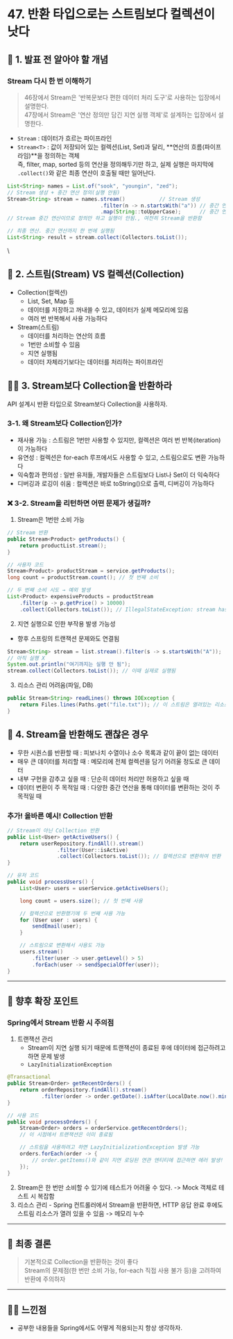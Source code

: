 # 47. 반환 타입으로는 스트림보다 컬렉션이 낫다

## 📌 1. 발표 전 알아야 할 개념

### Stream 다시 한 번 이해하기

> 46장에서 Stream은 '반복문보다 편한 데이터 처리 도구'로 사용하는 입장에서 설명한다.\
> 47장에서 Stream은 '연산 정의만 담긴 지연 실행 객체'로 설계하는 입장에서 설명한다.

* `Stream` : 데이터가 흐르는 파이프라인
* `Stream<T>` : 값이 저장되어 있는 컬렉션(List, Set)과 달리, \*\*연산의 흐름(파이프라임)\*\*을 정의하는 객체\
  즉, filter, map, sorted 등의 연산을 정의해두기만 하고, 실제 실행은 마지막에 `.collect()`와 같은 최종 연산이 호출될 때만 일어난다.

```java
List<String> names = List.of("sook", "youngin", "zed");
// Stream 생성 + 중간 연산 정의(실행 안됨)
Stream<String> stream = names.stream()           // Stream 생성
                              .filter(n -> n.startsWith("a")) // 중간 연산
                              .map(String::toUpperCase);      // 중간 연산
// Stream 중간 연산이므로 정의만 하고 실행이 안됨., 여전히 Stream을 반환함

// 최종 연산. 중간 연산까지 한 번에 실행됨
List<String> result = stream.collect(Collectors.toList());
```

\


## 📕 2. 스트림(Stream) VS 컬렉션(Collection)

* Collection(컬렉션)
  * List, Set, Map 등
  * 데이터를 저장하고 꺼내쓸 수 있고, 데이터가 실제 메모리에 있음
  * 여러 번 반복해서 사용 가능하다
* Stream(스트림)
  * 데이터를 처리하는 연산의 흐름
  * 1번만 소비할 수 있음
  * 지연 실행됨
  * 데이터 자체라기보다는 데이터를 처리하는 파이프라인

## ☝🏼 3. Stream보다 Collection을 반환하라

API 설계시 반환 타입으로 Stream보다 Collection을 사용하자.

### 3-1. 왜 Stream보다 Collection인가?

* 재사용 가능 : 스트림은 1번만 사용할 수 있지만, 컬렉션은 여러 번 반복(iteration)이 가능하다
* 유연성 : 컬렉션은 for-each 루프에서도 사용할 수 있고, 스트림으로도 변환 가능하다
* 익숙함과 편의성 : 일반 유저들, 개발자들은 스트림보다 List나 Set이 더 익숙하다
* 디버깅과 로깅이 쉬움 : 컬렉션은 바로 toString()으로 출력, 디버깅이 가능하다

### ❌ 3-2. Stream을 리턴하면 어떤 문제가 생길까?

1. Stream은 1번만 소비 가능

```java
// Stream 반환
public Stream<Product> getProducts() {
    return productList.stream();
}

// 사용자 코드
Stream<Product> productStream = service.getProducts();
long count = productStream.count(); // 첫 번째 소비

// 두 번째 소비 시도 → 예외 발생
List<Product> expensiveProducts = productStream
    .filter(p -> p.getPrice() > 10000)
    .collect(Collectors.toList()); // IllegalStateException: stream has already been operated upon or closed
```

2. 지연 실행으로 인한 부작용 발생 가능성

* 향후 스프링의 트랜잭션 문제와도 연결됨

```java
Stream<String> stream = list.stream().filter(s -> s.startsWith("A"));
// 아직 실행 X
System.out.println("여기까지는 실행 안 됨");
stream.collect(Collectors.toList()); // 이때 실제로 실행됨
```

3. 리소스 관리 어려움(파일, DB)

```java
public Stream<String> readLines() throws IOException {
    return Files.lines(Paths.get("file.txt")); // 이 스트림은 열려있는 리소스에 의존
}
```

## 🥕 4. Stream을 반환해도 괜찮은 경우

* 무한 시퀀스를 반환할 때 : 피보나치 수열이나 소수 목록과 같이 끝이 없는 데이터
* 매우 큰 데이터를 처리할 때 : 메모리에 전체 컬렉션을 담기 어려울 정도로 큰 데이터
* 내부 구현을 감추고 싶을 때 : 단순히 데이터 처리만 허용하고 싶을 때
* 데이터 변환이 주 목적일 때 : 다양한 중간 연산을 통해 데이터를 변환하는 것이 주 목적일 때

### 추가! 올바른 예시! Collection 반환

```java
// Stream이 아닌 Collection 반환
public List<User> getActiveUsers() {
    return userRepository.findAll().stream()
                .filter(User::isActive)
                .collect(Collectors.toList()); // 컬렉션으로 변환하여 반환
}

// 유저 코드
public void processUsers() {
    List<User> users = userService.getActiveUsers();

    long count = users.size(); // 첫 번째 사용

    // 컬렉션으로 반환했기에 두 번째 사용 가능
    for (User user : users) {
        sendEmail(user);
    }

    // 스트림으로 변환해서 사용도 가능
    users.stream()
        .filter(user -> user.getLevel() > 5)
        .forEach(user -> sendSpecialOffer(user));
}
```

***

## 💨 향후 확장 포인트

### Spring에서 Stream 반환 시 주의점

1. 트랜잭션 관리
   * Stream이 지연 실행 되기 때문에 트랜잭션이 종료된 후에 데이터에 접근하려고 하면 문제 발생
   * `LazyInitializationException`

```java
@Transactional
public Stream<Order> getRecentOrders() {
    return orderRepository.findAll().stream()
           .filter(order -> order.getDate().isAfter(LocalDate.now().minusDays(7)));
}

// 사용 코드
public void processOrders() {
    Stream<Order> orders = orderService.getRecentOrders();
    // 이 시점에서 트랜잭션은 이미 종료됨

    // 스트림을 사용하려고 하면 LazyInitializationException 발생 가능
    orders.forEach(order -> {
        // order.getItems()와 같이 지연 로딩된 연관 엔티티에 접근하면 에러 발생!
    });
}
```

2. Stream은 한 번만 소비할 수 있기에 테스트가 어려울 수 있다. -> Mock 객체로 테스트 시 복잡함
3. 리소스 관리 - Spring 컨트롤러에서 Stream을 반환하면, HTTP 응답 완료 후에도 스트림 리소스가 열려 있을 수 있음 -> 메모리 누수

***

## 🤖 최종 결론

> 기본적으로 Collection을 반환하는 것이 좋다\
> Stream의 문제점(한 번만 소비 가능, for-each 직접 사용 불가 등)을 고려하여 반환에 주의하자

***

## 😶‍🌫️ 느낀점

* 공부한 내용들을 Spring에서도 어떻게 적용되는지 항상 생각하자.
